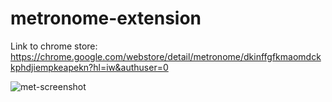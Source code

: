 # metronome-extension

Link to chrome store:
https://chrome.google.com/webstore/detail/metronome/dkinffgfkmaomdckkphdjiempkeapekn?hl=iw&authuser=0

![met-screenshot](https://user-images.githubusercontent.com/106229019/221697414-ea75c004-b95e-4059-906c-ac293949d6a9.png)
